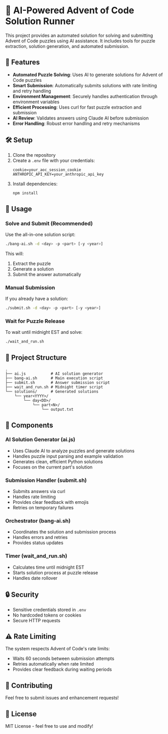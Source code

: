 # 🎄 AI-Powered Advent of Code Solution Runner

This project provides an automated solution for solving and submitting Advent of Code puzzles using AI assistance. It includes tools for puzzle extraction, solution generation, and automated submission.

## 🚀 Features

- **Automated Puzzle Solving**: Uses AI to generate solutions for Advent of Code puzzles
- **Smart Submission**: Automatically submits solutions with rate limiting and retry handling
- **Environment Management**: Securely handles authentication through environment variables
- **Efficient Processing**: Uses curl for fast puzzle extraction and submission
- **AI Review**: Validates answers using Claude AI before submission
- **Error Handling**: Robust error handling and retry mechanisms

## 🛠️ Setup

1. Clone the repository
2. Create a `.env` file with your credentials:
   ```env
   cookie=your_aoc_session_cookie
   ANTHROPIC_API_KEY=your_anthropic_api_key
   ```
3. Install dependencies:
   ```bash
   npm install
   ```

## 📝 Usage

### Solve and Submit (Recommended)
Use the all-in-one solution script:
```bash
./bang-ai.sh -d <day> -p <part> [-y <year>]
```
This will:
1. Extract the puzzle
2. Generate a solution
3. Submit the answer automatically

### Manual Submission
If you already have a solution:
```bash
./submit.sh -d <day> -p <part> [-y <year>]
```

### Wait for Puzzle Release
To wait until midnight EST and solve:
```bash
./wait_and_run.sh
```

## 📁 Project Structure

```
.
├── ai.js           # AI solution generator
├── bang-ai.sh      # Main execution script
├── submit.sh       # Answer submission script
├── wait_and_run.sh # Midnight timer script
└── solutions/      # Generated solutions
    └── year<YYYY>/
        └── day<DD>/
            └── part<N>/
                └── output.txt
```

## 🔧 Components

### AI Solution Generator (ai.js)
- Uses Claude AI to analyze puzzles and generate solutions
- Handles puzzle input parsing and example validation
- Generates clean, efficient Python solutions
- Focuses on the current part's solution

### Submission Handler (submit.sh)
- Submits answers via curl
- Handles rate limiting
- Provides clear feedback with emojis
- Retries on temporary failures

### Orchestrator (bang-ai.sh)
- Coordinates the solution and submission process
- Handles errors and retries
- Provides status updates

### Timer (wait_and_run.sh)
- Calculates time until midnight EST
- Starts solution process at puzzle release
- Handles date rollover

## 🔒 Security

- Sensitive credentials stored in `.env`
- No hardcoded tokens or cookies
- Secure HTTP requests

## ⚠️ Rate Limiting

The system respects Advent of Code's rate limits:
- Waits 60 seconds between submission attempts
- Retries automatically when rate limited
- Provides clear feedback during waiting periods

## 🤝 Contributing

Feel free to submit issues and enhancement requests!

## 📜 License

MIT License - feel free to use and modify!